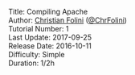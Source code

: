 Title: Compiling Apache  
Author: <a href="mailto:christian.folini@netnea.com">Christian Folini</a> (<a href="https://twitter.com/ChrFolini">@ChrFolini</a>)  
Tutorial Number: 1  
Last Update: 2017-09-25    
Release Date: 2016-10-11  
Difficulty: Simple  
Duration: 1/2h  
